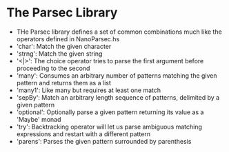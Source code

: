 # The Parsec Library
- THe Parsec library defines a set of common combinations much like the operators defined in NanoParsec.hs
- 'char': Match the given character
- 'strng': Match the given string
- '<|>': The choice operator tries to parse the first argument before proceeding to the second
- 'many': Consumes an arbitrary number of patterns matching the given pattern and returns them as a list
- 'many1': Like many but requires at least one match
- 'sepBy': Match an arbitrary length sequence of patterns, delimited by a given pattern
- 'optional': Optionally parse a given pattern returning its value as a 'Maybe' monad
- 'try': Backtracking operator will let us parse ambiguous matching expressions and restart with a different pattern
- 'parens': Parses the given pattern surrounded by parenthesis